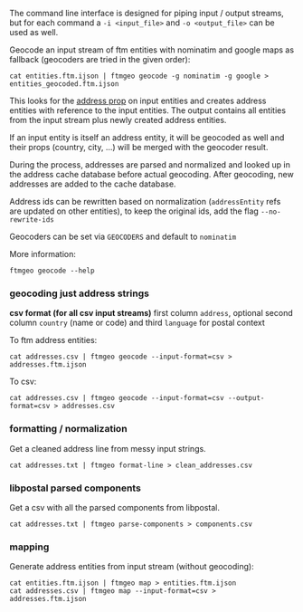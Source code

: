 The command line interface is designed for piping input / output streams, but
for each command a `-i <input_file>` and `-o <output_file>` can be used as well.

Geocode an input stream of ftm entities with nominatim and google maps as
fallback (geocoders are tried in the given order):

    cat entities.ftm.ijson | ftmgeo geocode -g nominatim -g google > entities_geocoded.ftm.ijson

This looks for the [address prop](https://followthemoney.tech/explorer/types/address/) on input entities and creates address entities with reference to the input entities. The output contains all entities from the input stream plus newly created address entities.

If an input entity is itself an address entity, it will be geocoded as well and their props (country, city, ...) will be merged with the geocoder result.

During the process, addresses are parsed and normalized and looked up in the
address cache database before actual geocoding. After geocoding, new addresses
are added to the cache database.

Address ids can be rewritten based on normalization (`addressEntity` refs are updated on other entities),
to keep the original ids, add the flag `--no-rewrite-ids`

Geocoders can be set via `GEOCODERS` and default to `nominatim`

More information:

    ftmgeo geocode --help

### geocoding just address strings

**csv format (for all csv input streams)**
first column `address`, optional second column `country` (name or code) and
third `language` for postal context

To ftm address entities:

    cat addresses.csv | ftmgeo geocode --input-format=csv > addresses.ftm.ijson

To csv:

    cat addresses.csv | ftmgeo geocode --input-format=csv --output-format=csv > addresses.csv

### formatting / normalization

Get a cleaned address line from messy input strings.

    cat addresses.txt | ftmgeo format-line > clean_addresses.csv

### libpostal parsed components

Get a csv with all the parsed components from libpostal.

    cat addresses.txt | ftmgeo parse-components > components.csv

### mapping

Generate address entities from input stream (without geocoding):

    cat entities.ftm.ijson | ftmgeo map > entities.ftm.ijson
    cat addresses.csv | ftmgeo map --input-format=csv > addresses.ftm.ijson
